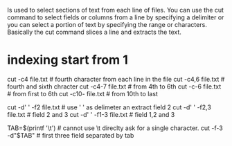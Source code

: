 Is used to select sections of text from each line of files.
You can use the cut command to select fields or columns from a line 
by specifying a delimiter or you can select a portion of text by specifying the range or characters.
Basically the cut command slices a line and extracts the text.

# indexing start from 1

cut -c4 file.txt # fourth character from each line in the file
cut -c4,6 file.txt # fourth and sixth chracter
cut -c4-7 file.txt # from 4th to 6th
cut -c-6 file.txt # from first to 6th
cut -c10- file.txt # from 10th to last

cut -d' ' -f2 file.txt # use ' ' as delimeter an extract field 2
cut -d' ' -f2,3 file.txt # field 2 and 3
cut -d' ' -f1-3 file.txt # field 1,2 and 3

TAB=$(printf '\t') # cannot use \t direclty ask for a single character. 
cut -f-3 -d"$TAB" # first three field separated by tab

